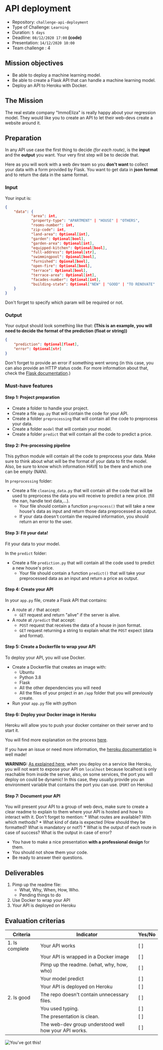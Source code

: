 # API deployment

* Repository: `challenge-api-deployment`
* Type of Challenge: `Learning`
* Duration: `5 days`
* Deadline: `08/12/2020 17:00` **(code)**
* Presentation: `14/12/2020 10:00`
* Team challenge : 4


## Mission objectives 
* Be able to deploy a machine learning model.
* Be able to create a Flask API that can handle a machine learning model.
* Deploy an API to Heroku with Docker.

## The Mission
The real estate company "ImmoEliza" is really happy about your regression model. They would like you to create an API to let their web-devs create a website around it.

## Preparation
In any API use case the first thing to decide *(for each route)*, is the **input** and the **output** you want.
Your very first step will be to decide that.

Here as you will work with a web dev team so you **don't want** to collect your data with a form provided by Flask.
You want to get data in **json format** and to return the data in the same format.

### Input
Your input is:
```json
{
    "data": {
            "area": int,
            "property-type": "APARTMENT" | "HOUSE" | "OTHERS",
            "rooms-number": int,
            "zip-code": int,
            "land-area": Optional[int],
            "garden": Optional[bool],
            "garden-area": Optional[int],
            "equipped-kitchen": Optional[bool],
            "full-address": Optional[str],
            "swimmingpool": Opional[bool],
            "furnished": Opional[bool],
            "open-fire": Optional[bool],
            "terrace": Optional[bool],
            "terrace-area": Optional[int],
            "facades-number": Optional[int],
            "building-state": Optional["NEW" | "GOOD" | "TO RENOVATE" | "JUST RENOVATED" | "TO REBUILD"]
    }
}
```
Don't forget to specify which param will be required or not.

### Output
Your output should look something like that:
**(This is an example, you will need to decide the format of the prediction (float or string))**
```json
{
    "prediction": Optional[float],
    "error": Optional[str]
}
```
Don't forget to provide an error if something went wrong (in this case, you can also provide an HTTP status code. For more information about that, check the [Flask documentation](https://www.flaskapi.org/api-guide/status-codes/).)


### Must-have features
#### Step 1: Project preparation
* Create a folder to handle your project.
* Create a file `app.py` that will contain the code for your API.
* Create a folder `preprocessing` that will contain all the code to preprocess your data.
* Create a folder `model` that will contain your model.
* Create a folder `predict` that will contain all the code to predict a price.


#### Step 2: Pre-processing pipeline
This python module will contain all the code to preprocess your data. Make sure to think about what will be the format of your data to fit the model.
Also, be sure to know which information HAVE to be there and which one can be empty (NAN).

In `preprocessing` folder:
* Create a file `cleaning_data.py` that will contain all the code that will be used to preprocess the data you will receive to predict a new price. (fill the nan, handle text data,...).
    * Your file should contain a function `preprocess()` that will take a new house's data as input and return those data preprocessed as output.
    * If your data doesn't contain the required information, you should return an error to the user.

#### Step 3: Fit your data!
Fit your data to your model.

In the `predict` folder:
* Create a file `prediction.py` that will contain all the code used to predict a new house's price.
    * Your file should contain a function `predict()` that will take your preprocessed data as an input and return a price as output.

#### Step 4: Create your API
In your `app.py` file, create a Flask API that contains:
* A route at `/` that accept:
    * `GET` request and return "alive" if the server is alive.
* A route at `/predict` that accept:
    * `POST` request that receives the data of a house in json format.
    * `GET` request returning a string to explain what the `POST` expect (data and format).

#### Step 5: Create a Dockerfile to wrap your API
To deploy your API, you will use Docker.
* Create a Dockerfile that creates an image with:
    * Ubuntu
    * Python 3.8
    * Flask
    * All the other dependencies you will need
    * All the files of your project in an `/app` folder that you will previously create.
* Run your `app.py` file with python

#### Step 6: Deploy your Docker image in Heroku
Heroku will allow you to push your docker container on their server and to start it.

You will find more explanation on the process [here](https://github.com/becodeorg/BXL-Bouman-2.22/tree/master/content/05.deployment/4.Web_Application).

If you have an issue or need more information, the [heroku documentation](https://devcenter.heroku.com/articles/container-registry-and-runtime) is well made!

**WARNING:** [As explained here](https://github.com/becodeorg/BXL-Bouman-2.22/tree/master/content/05.deployment/4.Web_Application), when you deploy on a service like Heroku, you will not want to expose your API on `localhost` because localhost is only reachable from inside the server, also, on some services, the port you will deploy on could be dynamic! In this case, they usually provide you an environment variable that contains the port you can use. (`PORT` on Heroku)



#### Step 7: Document your API
You will present your API to a group of web devs, make sure to create a clear readme to explain to them where your API is hosted and how to interact with it. Don't forget to mention:
    * What routes are available? With which methods?
    * What kind of data is expected (How should they be formatted? What is mandatory or not?)
    * What is the output of each route in case of success? What is the output in case of error?
* You have to make a nice presentation **with a professional design** for them.
* You should not show them your code.
* Be ready to answer their questions.


## Deliverables
1. Pimp up the readme file:
    * What, Why, When, How, Who.
    * Pending things to do
2. Use Docker to wrap your API
3. Your API is deployed on Heroku

## Evaluation criterias
| Criteria       | Indicator                                                                             | Yes/No |
|----------------|---------------------------------------------------------------------------------------|--------|
| 1. Is complete | Your API works                                                                        |   [ ]  |
|                | Your API is wrapped in a Docker image                                                 |   [ ]  |
|                | Pimp up the readme. (what, why, how, who)                                              |   [ ]  |
|                | Your model predict                                                                    |   [ ]  |
|                | Your API is deployed on Heroku                                                        |   [ ]  |
| 2. Is good     | The repo doesn't contain unnecessary files.                                           |   [ ]  |
|                | You used typing.                                                                      |   [ ]  |
|                | The presentation is clean.                                                            |   [ ]  |
|                | The web-dev group understood well how your API works.                                 |   [ ]  |



![You've got this!](https://media.giphy.com/media/YSTLV9MkR248Qvxjz3/giphy.gif)
